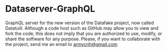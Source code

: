 # Dataserver-GraphQL
GraphQL server for the new version of the Datafake project, now called Datatuill.
Although a code host such as GitHub may allow you to view and fork the code, this does not imply that you are authorized to use, modify, or share the software for any purpose.  Please, if you want to collaborate with the project, send me an email to armycrih@gmail.com
